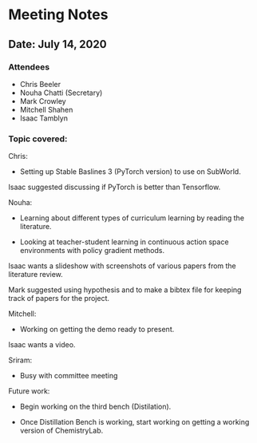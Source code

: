 # Meeting Notes

## Date: July 14, 2020

### Attendees

- Chris Beeler
- Nouha Chatti (Secretary)
- Mark Crowley
- Mitchell Shahen 
- Isaac Tamblyn 

### Topic covered:

Chris:

* Setting up Stable Baslines 3 (PyTorch version) to use on SubWorld.

Isaac suggested discussing if PyTorch is better than Tensorflow.

Nouha:

* Learning about different types of curriculum learning by reading the literature.

* Looking at teacher-student learning in continuous action space environments with policy gradient methods.

Isaac wants a slideshow with screenshots of various papers from the literature review.

Mark suggested using hypothesis and to make a bibtex file for keeping track of papers for the project.

Mitchell: 

* Working on getting the demo ready to present.

Isaac wants a video.

Sriram: 
* Busy with committee meeting 

Future work: 

* Begin working on the third bench (Distilation).

* Once Distillation Bench is working, start working on getting a working version of ChemistryLab.

